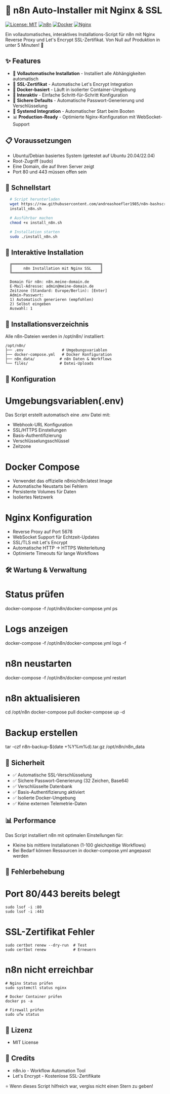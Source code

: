 # 🚀 n8n Auto-Installer mit Nginx & SSL

[![License: MIT](https://img.shields.io/badge/License-MIT-yellow.svg)](https://opensource.org/licenses/MIT)
[![n8n](https://img.shields.io/badge/n8n-latest-orange.svg)](https://n8n.io)
[![Docker](https://img.shields.io/badge/Docker-required-blue.svg)](https://docker.com)
[![Nginx](https://img.shields.io/badge/Nginx-SSL-green.svg)](https://nginx.org)

Ein vollautomatisches, interaktives Installations-Script für n8n mit Nginx Reverse Proxy und Let's Encrypt SSL-Zertifikat. Von Null auf Produktion in unter 5 Minuten! 🎯

## ✨ Features

- 🔧 **Vollautomatische Installation** - Installiert alle Abhängigkeiten automatisch
- 🔐 **SSL-Zertifikat** - Automatische Let's Encrypt Integration
- 🐳 **Docker-basiert** - Läuft in isolierter Container-Umgebung
- 🎯 **Interaktiv** - Einfache Schritt-für-Schritt Konfiguration
- 📝 **Sichere Defaults** - Automatische Passwort-Generierung und Verschlüsselung
- 🚦 **Systemd Integration** - Automatischer Start beim Booten
- 📊 **Production-Ready** - Optimierte Nginx-Konfiguration mit WebSocket-Support

## 📋 Voraussetzungen

- Ubuntu/Debian basiertes System (getestet auf Ubuntu 20.04/22.04)
- Root-Zugriff (sudo)
- Eine Domain, die auf Ihren Server zeigt
- Port 80 und 443 müssen offen sein

## 🚀 Schnellstart

```bash
  # Script herunterladen
  wget https://raw.githubusercontent.com/andreashoefler1985/n8n-bashscript/
  install_n8n.sh

  # Ausführbar machen
  chmod +x install_n8n.sh

  # Installation starten
  sudo ./install_n8n.sh
  ```

## 💬 Interaktive Installation

```text
  ╔═══════════════════════════════════════╗
  ║     n8n Installation mit Nginx SSL    ║
  ╚═══════════════════════════════════════╝

  Domain für n8n: n8n.meine-domain.de
  E-Mail-Adresse: admin@meine-domain.de
  Zeitzone (Standard: Europe/Berlin): [Enter]
  Admin-Passwort:
  1) Automatisch generieren (empfohlen)
  2) Selbst eingeben
  Auswahl: 1
  ```


## 📁 Installationsverzeichnis

Alle n8n-Dateien werden in /opt/n8n/ installiert:

```text
/opt/n8n/
├── .env                 # Umgebungsvariablen
├── docker-compose.yml   # Docker Konfiguration
├── n8n_data/           # n8n Daten & Workflows
└── files/              # Datei-Uploads
```

## 🔧 Konfiguration

# Umgebungsvariablen(.env)
Das Script erstellt automatisch eine .env Datei mit:
- Webhook-URL Konfiguration
- SSL/HTTPS Einstellungen
- Basis-Authentifizierung
- Verschlüsselungsschlüssel
- Zeitzone

# Docker Compose
- Verwendet das offizielle n8nio/n8n:latest Image
- Automatische Neustarts bei Fehlern
- Persistente Volumes für Daten
- Isoliertes Netzwerk

# Nginx Konfiguration
- Reverse Proxy auf Port 5678
- WebSocket Support für Echtzeit-Updates
- SSL/TLS mit Let's Encrypt
- Automatische HTTP → HTTPS Weiterleitung
- Optimierte Timeouts für lange Workflows

## 🛠️ Wartung & Verwaltung

# Status prüfen
docker-compose -f /opt/n8n/docker-compose.yml ps

# Logs anzeigen
docker-compose -f /opt/n8n/docker-compose.yml logs -f

# n8n neustarten
docker-compose -f /opt/n8n/docker-compose.yml restart

# n8n aktualisieren
cd /opt/n8n
docker-compose pull
docker-compose up -d

# Backup erstellen
tar -czf n8n-backup-$(date +%Y%m%d).tar.gz /opt/n8n/n8n_data

## 🔐 Sicherheit

- ✅ Automatische SSL-Verschlüsselung
- ✅ Sichere Passwort-Generierung (32 Zeichen, Base64)
- ✅ Verschlüsselte Datenbank
- ✅ Basis-Authentifizierung aktiviert
- ✅ Isolierte Docker-Umgebung
- ✅ Keine externen Telemetrie-Daten

## 📊 Performance
Das Script installiert n8n mit optimalen Einstellungen für:
- Kleine bis mittlere Installationen (1-100 gleichzeitige Workflows)
- Bei Bedarf können Ressourcen in docker-compose.yml angepasst werden

## 🐛 Fehlerbehebung

# Port 80/443 bereits belegt
```text
sudo lsof -i :80
sudo lsof -i :443
```
# SSL-Zertifikat Fehler
```text
sudo certbot renew --dry-run  # Test
sudo certbot renew            # Erneuern
```
# n8n nicht erreichbar
```text
# Nginx Status prüfen
sudo systemctl status nginx

# Docker Container prüfen
docker ps -a

# Firewall prüfen
sudo ufw status
```

## 📝 Lizenz
- MIT License

## 🙏 Credits
- n8n.io - Workflow Automation Tool
- Let's Encrypt - Kostenlose SSL-Zertifikate


⭐ Wenn dieses Script hilfreich war, vergiss nicht einen Stern zu geben!
